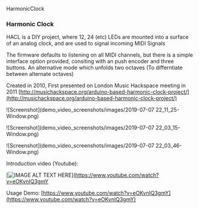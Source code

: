 HarmonicClock
### Harmonic Clock
HACL is a DIY project, where 12, 24 (etc) LEDs are mounted into a surface of an analog clock, and are used to signal incoming MIDI Signals

The firmware defaults to listening on all MIDI channels, but there is a simple interface option provided, consiting with an push encoder and three buttons. An alternative mode which unfolds two octaves (To differntiate between alternate octaves)

Created in 2010, First presented on London Music Hackspace meeting in 2011
[http://musichackspace.org/arduino-based-harmonic-clock-project/](http://musichackspace.org/arduino-based-harmonic-clock-project/)

![Screenshot](demo_video_screenshots/images/2019-07-07 22_11_25-Window.png)

![Screenshot](demo_video_screenshots/images/2019-07-07 22_03_15-Window.png)

![Screenshot](demo_video_screenshots/images/2019-07-07 22_03_46-Window.png)

Introduction video (Youtube):

[![IMAGE ALT TEXT HERE](https://img.youtube.com/vi/eOKvnIQ3gmY/0.jpg)](https://www.youtube.com/watch?v=eOKvnIQ3gmY


Usage Demo:
[https://www.youtube.com/watch?v=eOKvnIQ3gmY](https://www.youtube.com/watch?v=eOKvnIQ3gmY)

